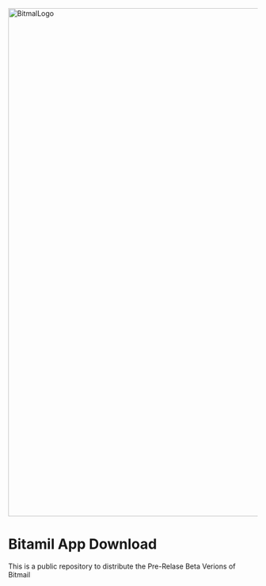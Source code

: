 <img width="1536" height="1024" alt="BitmalLogo" src="https://github.com/user-attachments/assets/4242a024-61e5-48e9-8076-a01a9690873b" />

# Bitamil App Download

This is a public repository to distribute the Pre-Relase Beta Verions of Bitmail




